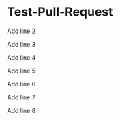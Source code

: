 # Test-Pull-Request

Add line 2

Add line 3

Add line 4

Add line 5

Add line 6

Add line 7

Add line 8
